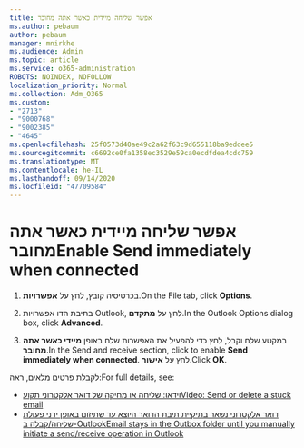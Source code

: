 ```yaml
---
title: אפשר שליחה מיידית כאשר אתה מחובר
ms.author: pebaum
author: pebaum
manager: mnirkhe
ms.audience: Admin
ms.topic: article
ms.service: o365-administration
ROBOTS: NOINDEX, NOFOLLOW
localization_priority: Normal
ms.collection: Adm_O365
ms.custom:
- "2713"
- "9000768"
- "9002385"
- "4645"
ms.openlocfilehash: 25f0573d40ae49c2a62f63c9d655118ba9eddee5
ms.sourcegitcommit: c6692ce0fa1358ec3529e59ca0ecdfdea4cdc759
ms.translationtype: MT
ms.contentlocale: he-IL
ms.lasthandoff: 09/14/2020
ms.locfileid: "47709584"
---
```

# <a name="enable-send-immediately-when-connected"></a><span data-ttu-id="4f0f6-102">אפשר שליחה מיידית כאשר אתה מחובר</span><span class="sxs-lookup"><span data-stu-id="4f0f6-102">Enable Send immediately when connected</span></span>
 
1. <span data-ttu-id="4f0f6-103">בכרטיסיה קובץ, לחץ על **אפשרויות**.</span><span class="sxs-lookup"><span data-stu-id="4f0f6-103">On the File tab, click **Options**.</span></span>

2. <span data-ttu-id="4f0f6-104">בתיבת הדו אפשרויות Outlook, לחץ על **מתקדם**.</span><span class="sxs-lookup"><span data-stu-id="4f0f6-104">In the Outlook Options dialog box, click **Advanced**.</span></span>

3. <span data-ttu-id="4f0f6-105">במקטע שלח וקבל, לחץ כדי להפעיל את האפשרות שלח באופן **מיידי כאשר אתה מחובר**.</span><span class="sxs-lookup"><span data-stu-id="4f0f6-105">In the Send and receive section, click to enable **Send immediately when connected**.</span></span> <span data-ttu-id="4f0f6-106">לחץ על **אישור**.</span><span class="sxs-lookup"><span data-stu-id="4f0f6-106">Click **OK**.</span></span>

<span data-ttu-id="4f0f6-107">לקבלת פרטים מלאים, ראה:</span><span class="sxs-lookup"><span data-stu-id="4f0f6-107">For full details, see:</span></span>
- [<span data-ttu-id="4f0f6-108">וידאו: שליחה או מחיקה של דואר אלקטרוני תקוע</span><span class="sxs-lookup"><span data-stu-id="4f0f6-108">Video: Send or delete a stuck email</span></span>](https://support.office.com/article/Video-Send-or-delete-an-email-stuck-in-your-outbox-26d5d34a-4e5f-444a-a9e8-44db04a94dec) 
- [<span data-ttu-id="4f0f6-109">דואר אלקטרוני נשאר בתיקיית תיבת הדואר היוצא עד שתיזום באופן ידני פעולת שליחה/קבלה ב-Outlook</span><span class="sxs-lookup"><span data-stu-id="4f0f6-109">Email stays in the Outbox folder until you manually initiate a send/receive operation in Outlook</span></span>](https://support.microsoft.com/help/2797572/email-stays-in-the-outbox-folder-until-you-manually-initiate-a-send-re)
